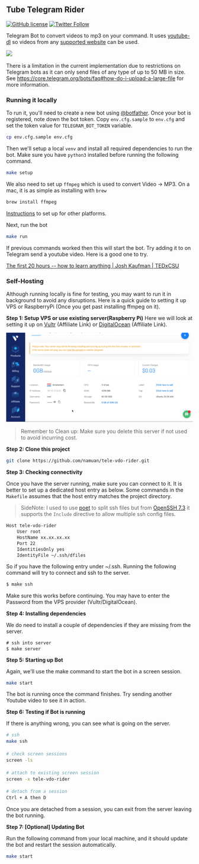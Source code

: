 ## Tube Telegram Rider

[![GitHub license](https://img.shields.io/github/license/namuan/tele-vdo-rider.svg)](https://github.com/namuan/tele-vdo-rider/blob/master/LICENSE) [![Twitter Follow](https://img.shields.io/twitter/follow/deskriders_twt.svg?style=social&label=Follow)](https://twitter.com/deskriders_twt)

Telegram Bot to convert videos to mp3 on your command.
It uses [youtube-dl](https://ytdl-org.github.io/youtube-dl/index.html) so videos from any [supported website](https://ytdl-org.github.io/youtube-dl/supportedsites.html) can be used.

![](docs/tele-tube-mobile.gif)

There is a limitation in the current implementation due to restrictions on Telegram bots as it can only send files of any type of up to 50 MB in size.
See https://core.telegram.org/bots/faq#how-do-i-upload-a-large-file for more information.

### Running it locally

To run it, you'll need to create a new bot using [@botfather](https://t.me/botfather). 
Once your bot is registered, note down the bot token.
Copy `env.cfg.sample` to `env.cfg` and set the token value for `TELEGRAM_BOT_TOKEN` variable.

```bash
cp env.cfg.sample env.cfg
```

Then we'll setup a local `venv` and install all required dependencies to run the bot.
Make sure you have `python3` installed before running the following command.

```bash
make setup
```

We also need to set up `ffmpeg` which is used to convert Video -> MP3.
On a mac, it is as simple as installing with `brew`

```bash
brew install ffmpeg
```

[Instructions](https://ffmpeg.org/download.html) to set up for other platforms.

Next, run the bot

```bash
make run
```

If previous commands worked then this will start the bot. 
Try adding it to on Telegram send a youtube video.
Here is a good one to try.

[The first 20 hours -- how to learn anything | Josh Kaufman | TEDxCSU](https://www.youtube.com/watch?v=5MgBikgcWnY)

### Self-Hosting

Although running locally is fine for testing, you may want to run it in background to avoid any disruptions.
Here is a quick guide to setting it up VPS or RaspberryPi (Once you get past installing ffmpeg on it).

**Step 1: Setup VPS or use existing server(Raspberry Pi)**
Here we will look at setting it up on [Vultr](https://www.vultr.com/?ref=7306977) (Affiliate Link) or [DigitalOcean](https://m.do.co/c/da51ec30754c) (Affiliate Link).

![](docs/20200710215605063_698259815.png)

> Remember to Clean up: Make sure you delete this server if not used to avoid incurring cost. 

**Step 2: Clone this project**

```bash
git clone https://github.com/namuan/tele-vdo-rider.git
```

**Step 3: Checking connectivity**

Once you have the server running, make sure you can connect to it.
It is better to set up a dedicated host entry as below.
Some commands in the `Makefile` assumes that the host entry matches the project directory.

> SideNote: I used to use [poet](https://github.com/awendt/poet) to split ssh files but from [OpenSSH 7.3](http://man.openbsd.org/ssh_config#Include) it supports the `Include` directive to allow multiple ssh config files. 

```
Host tele-vdo-rider
	User root
	HostName xx.xx.xx.xx
	Port 22
	IdentitiesOnly yes
	IdentityFile ~/.ssh/dfiles
```

So if you have the following entry under ~/.ssh. Running the following command will try to connect and ssh to the server.

```bash
$ make ssh
```

Make sure this works before continuing. You may have to enter the Password from the VPS provider (Vultr/DigitalOcean).

**Step 4: Installing dependencies**

We do need to install a couple of dependencies if they are missing from the server.

```
# ssh into server
$ make server
```

**Step 5: Starting up Bot**

Again, we'll use the make command to start the bot in a screen session.

```bash
make start
```

The bot is running once the command finishes. Try sending another Youtube video to see it in action.

**Step 6: Testing if Bot is running**

If there is anything wrong, you can see what is going on the server.

```bash
# ssh
make ssh

# check screen sessions
screen -ls

# attach to existing screen session
screen -x tele-vdo-rider

# detach from a session
Ctrl + A then D
```

Once you are detached from a session, you can exit from the server leaving the bot running.

**Step 7: [Optional] Updating Bot**

Run the following command from your local machine, and it should update the bot and restart the session automatically.

```bash
make start
```
